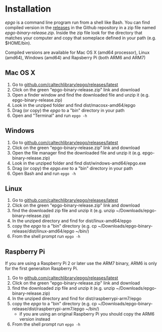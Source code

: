 
# Installation

*epgo* is a command line program run from a shell like Bash. You can find compiled
version in the [releases](https://github.com/caltechlibrary/epgo/releases/latest) 
in the Github repository in a zip file named *epgo-binary-release.zip*. Inside
the zip file look for the directory that matches your computer and copy that someplace
defined in your path (e.g. $HOME/bin). 

Compiled versions are available for Mac OS X (amd64 processor), Linux (amd64), Windows
(amd64) and Rapsberry Pi (both ARM6 and ARM7)

## Mac OS X

1. Go to [github.com/caltechlibrary/epgo/releases/latest](https://github.com/caltechlibrary/epgo/releases/latest)
2. Click on the green "epgo-binary-release.zip" link and download
3. Open a finder window and find the downloaded file and unzip it (e.g. epgo-binary-release.zip)
4. Look in the unziped folder and find dist/macosx-amd64/epgo
5. Drag (or copy) the *epgo* to a "bin" directory in your path
6. Open and "Terminal" and run `epgo -h`

## Windows

1. Go to [github.com/caltechlibrary/epgo/releases/latest](https://github.com/caltechlibrary/epgo/releases/latest)
2. Click on the green "epgo-binary-release.zip" link and download
3. Open the file manager find the downloaded file and unzip it (e.g. epgo-binary-release.zip)
4. Look in the unziped folder and find dist/windows-amd64/epgo.exe
5. Drag (or copy) the *epgo.exe* to a "bin" directory in your path
6. Open Bash and and run `epgo -h`

## Linux

1. Go to [github.com/caltechlibrary/epgo/releases/latest](https://github.com/caltechlibrary/epgo/releases/latest)
2. Click on the green "epgo-binary-release.zip" link and download
3. find the downloaded zip file and unzip it (e.g. unzip ~/Downloads/epgo-binary-release.zip)
4. In the unziped directory and find for dist/linux-amd64/epgo
5. copy the *epgo* to a "bin" directory (e.g. cp ~/Downloads/epgo-binary-release/dist/linux-amd64/epgo ~/bin/)
6. From the shell prompt run `epgo -h`

## Raspberry Pi

If you are using a Raspberry Pi 2 or later use the ARM7 binary, ARM6 is only for the first generaiton Raspberry Pi.

1. Go to [github.com/caltechlibrary/epgo/releases/latest](https://github.com/caltechlibrary/epgo/releases/latest)
2. Click on the green "epgo-binary-release.zip" link and download
3. find the downloaded zip file and unzip it (e.g. unzip ~/Downloads/epgo-binary-release.zip)
4. In the unziped directory and find for dist/raspberrypi-arm7/epgo
5. copy the *epgo* to a "bin" directory (e.g. cp ~/Downloads/epgo-binary-release/dist/raspberrypi-arm7/epgo ~/bin/)
    + if you are using an original Raspberry Pi you should copy the ARM6 version instead
6. From the shell prompt run `epgo -h`

